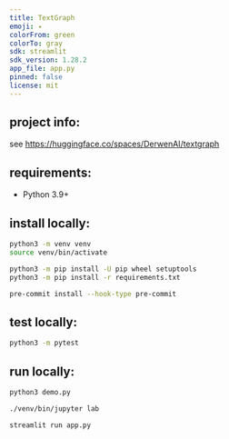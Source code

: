 ```yaml
---
title: TextGraph
emoji: ✴
colorFrom: green
colorTo: gray
sdk: streamlit
sdk_version: 1.28.2
app_file: app.py
pinned: false
license: mit
---
```


## project info:

see <https://huggingface.co/spaces/DerwenAI/textgraph>


## requirements:

  * Python 3.9+


## install locally:

```bash
python3 -m venv venv
source venv/bin/activate

python3 -m pip install -U pip wheel setuptools
python3 -m pip install -r requirements.txt

pre-commit install --hook-type pre-commit
```


## test locally:

```bash
python3 -m pytest
```


## run locally:

```bash
python3 demo.py
```

```bash
./venv/bin/jupyter lab
```

```bash
streamlit run app.py
```
